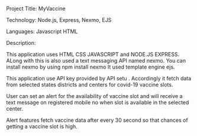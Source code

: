 Project Title: MyVaccine

Technology: Node.js, Express,  Nexmo, EJS

Languages: Javascript HTML

Description: 

This application uses HTML CSS JAVASCRIPT and NODE.JS EXPRESS.
ALong with this is also used a text messaging API named nexmo.
You can install nexmo by using npm install nexmo
It used template engine ejs.

This application use API key provided by API setu . Accordingly it fetch data from selected states districts and centers for covid-19 vaccine slots.

User can set an alert for the availability of vaccine slot and will receive a text message on registered mobile no when slot is available in the  selected center.

Alert features fetch vaccine data after every 30 second so that chances of getting a vaccine slot is high.
